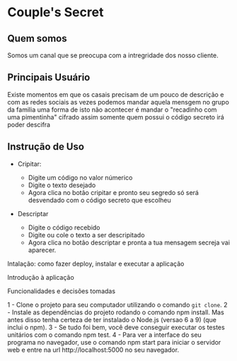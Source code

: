 # Couple's Secret


## Quem somos

Somos um canal que se preocupa com a intregridade dos nosso cliente.

## Principais Usuário

Existe momentos em que os casais precisam de um pouco de descrição e com as redes sociais as vezes podemos mandar aquela mensgem no grupo da familia uma forma de isto não acontecer é mandar o "recadinho com uma pimentinha" cifrado assim somente quem possui o código secreto irá poder descifra 

## Instrução de Uso

- Cripitar:
  - Digite um código no valor númerico
  - Digite o texto desejado
  - Agora clica no botão cripitar e pronto seu segredo só será desvendado com o código secreto que escolheu

- Descriptar
  - Digite o código recebido
  - Digite ou cole o texto a ser descripitado
  - Agora clica no botão descriptar e pronta a tua mensagem secreja vai aparecer. 




Intalação:
como fazer deploy, instalar e executar a aplicação 


Introdução à aplicação


Funcionalidades e decisões tomadas



1 - Clone o projeto para seu computador utilizando o comando `git clone`.
2 - Instale as dependências do projeto rodando o comando npm install. Mas antes disso tenha certeza de ter instalado o Node.js (versao 6 a 9) (que inclui o npm).
3 - Se tudo foi bem, você deve conseguir executar os testes unitários com o comando npm test.
4 - Para ver a interface do seu programa no navegador, use o comando npm start para iniciar o servidor web e entre na url http://localhost:5000 no seu navegador.


